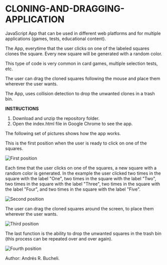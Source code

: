# CLONING-AND-DRAGGING-APPLICATION

JavaScript App that can be used in different web platforms and for multiple applications (games, tests, educational content).

The App, everytime that the user clicks on one of the labeled squares clones the square.  Every new square will be generated with a random
color.

This type of code is very common in card games, multiple selection tests, etc.

The user can drag the cloned squares following the mouse and place them wherever the user wants.

The App, uses collision detection to drop the unwanted clones in a trash bin.

<strong>INSTRUCTIONS</strong>

1. Download and unzip the repository folder.
2. Open the index.html file in Google Chrome to see the app.

The following set of pictures shows how the app works.

This is the first position when the user is ready to click on one of the squares.

![First position](https://github.com/anferebu/CLONING-AND-DRAGGING-APPLICATION/blob/master/First%20position.jpg)

Each time that the user clicks on one of the squares, a new square with a random color is generated.  In the example the user clicked two times in the square with the label "One", two times in the square with the label "Two", two times in the square with the label "Three", two times in the square with the label "Four", and two times in the square with the label "Five".

![Second position](https://github.com/anferebu/CLONING-AND-DRAGGING-APPLICATION/blob/master/Second%20position.jpg)

The user can drag the cloned squares around the screen, to place them wherever the user wants.

![Third position](https://github.com/anferebu/CLONING-AND-DRAGGING-APPLICATION/blob/master/third%20position.jpg)

The last function is the ability to drop the unwanted squares in the trash bin (this process can be repeated over and over again).

![Fourth position](https://github.com/anferebu/CLONING-AND-DRAGGING-APPLICATION/blob/master/Fourth%20position.jpg)

Author: Andrés R. Bucheli.








